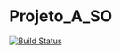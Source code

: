 # Projeto_A_SO
[![Build Status](https://travis-ci.org/RafaelAlessandroRamos/Projeto_A_SO.svg?branch=master)](https://travis-ci.org/RafaelAlessandroRamos/Projeto_A_SO)
